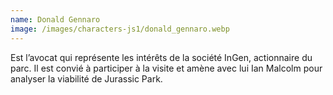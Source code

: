 ```yaml
---
name: Donald Gennaro
image: /images/characters-js1/donald_gennaro.webp
---
```

Est l’avocat qui représente les intérêts de la société InGen, actionnaire du parc. Il est convié à participer à la visite et amène avec lui Ian Malcolm pour analyser la viabilité de Jurassic Park.